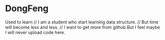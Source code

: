 # DongFeng
Used to learn
// I am  a student who start learning data structure.
// But time will become less and less.
// I want to get more from github.But I feel maybe I will never upload code here. 
